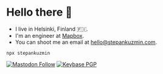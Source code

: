# Hello there 👋

- I live in Helsinki, Finland 🇫🇮.
- I'm an engineer at [Mapbox](https://mapbox.com/).
- You can shoot me an email at [hello@stepankuzmin.com](mailto:hello@stepankuzmin.com).

```shell
npx stepankuzmin
```

[![Mastodon Follow](https://img.shields.io/mastodon/follow/109257825833659932?style=flat&labelColor=545454&color=313131)](https://mastodon.social/@StepanKuzmin) [![Keybase PGP](https://img.shields.io/keybase/pgp/stepankuzmin?style=flat&labelColor=545454&color=313131)](https://github.com/stepankuzmin.gpg)
